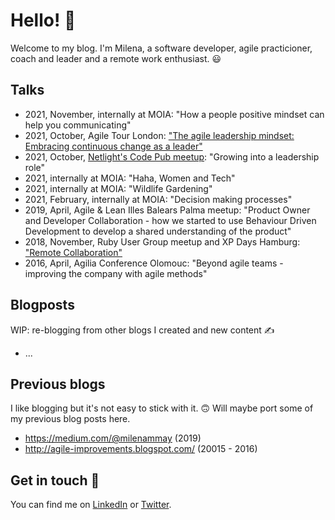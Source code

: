 # Hello! 👋

Welcome to my blog. I'm Milena, a software developer, agile practicioner, coach and leader and a remote work enthusiast. 😃

## Talks
* 2021, November, internally at MOIA: "How a people positive mindset can help you communicating"
* 2021, October, Agile Tour London: ["The agile leadership mindset: Embracing continuous change as a leader"](https://aginext.com/agile-tour-london-2021-conference/#Milena)
* 2021, October, [Netlight's Code Pub meetup](https://codepub.netlight.com/): "Growing into a leadership role"
* 2021, internally at MOIA: "Haha, Women and Tech"
* 2021, internally at MOIA: "Wildlife Gardening"
* 2021, February, internally at MOIA: "Decision making processes"
* 2019, April, Agile & Lean Illes Balears Palma meetup: "Product Owner and Developer Collaboration - how we started to use Behaviour Driven Development to develop a shared understanding of the product" 
* 2018, November, Ruby User Group meetup and XP Days Hamburg: ["Remote Collaboration"](https://www.xpdays.de/2018/sessions/901-remote-collaboration.html)
* 2016, April, Agilia Conference Olomouc: "Beyond agile teams - improving the company with agile methods"

## Blogposts

WIP: re-blogging from other blogs I created and new content ✍️

* ...

## Previous blogs
I like blogging but it's not easy to stick with it. 🙃 Will maybe port some of my previous blog posts here.
* https://medium.com/@milenammay (2019)
* http://agile-improvements.blogspot.com/ (20015 - 2016)

## Get in touch 💬
You can find me on [LinkedIn](https://de.linkedin.com/in/milena-mercedes-may-027a15157) or [Twitter](https://twitter.com/milenammay).
